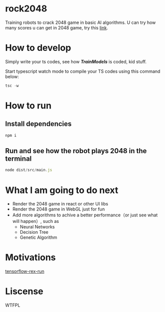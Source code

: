 # rock2048
Training robots to crack 2048 game in basic AI algorithms.
U can try how many scores u can get in 2048 game, try this [link](http://2048game.com/).

# How to develop

Simply write your ts codes, see how ***TrainModels*** is coded, kid stuff.

Start typescript watch mode to compile your TS codes using this command below:
```js
tsc -w
```

# How to run
## Install dependencies
```js
npm i
```

## Run and see how the robot plays 2048 in the terminal
```js
node dist/src/main.js
```

# What I am going to do next
+ Render the 2048 game in react or other UI libs
+ Render the 2048 game in WebGL just for fun
+ Add more algorithms to achive a better performance（or just see what will happen）, such as
  + Neural Networks
  + Decision Tree
  + Genetic Algorithm

# Motivations
[tensorflow-rex-run](https://github.com/MagicCube/tensorflow-rex-run)

# Liscense
WTFPL